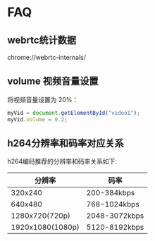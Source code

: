 
# FAQ

## webrtc统计数据

chrome://webrtc-internals/


## volume 视频音量设置

将视频音量设置为 20%：
```javascript
myVid = document.getElementById("video1");
myVid.volume = 0.2;
```

## h264分辨率和码率对应关系

h264编码推荐的分辨率和码率关系如下:

| 分辨率      | 码率                 | 
| --------- |  --------------------------- |
| 320x240               |     200-384kbps          | 
| 640x480               |     768-1024kbps         |
| 1280x720(720p)        |     2048-3072kbps        |
| 1920x1080(1080p)      |     5120-8192kbps        |
